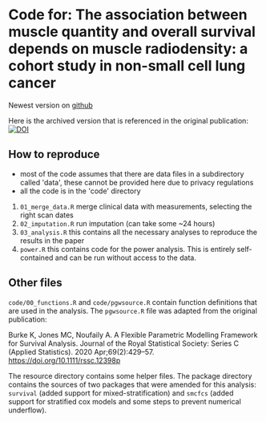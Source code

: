 # Code for: The association between muscle quantity and overall survival depends on muscle radiodensity: a cohort study in non-small cell lung cancer

Newest version on [github](https://github.com/vanAmsterdam/bodycomp-survival-public/)

Here is the archived version that is referenced in the original publication: [![DOI](https://zenodo.org/badge/DOI/10.5281/zenodo.5235383.svg)](https://doi.org/10.5281/zenodo.5235383)

## How to reproduce

- most of the code assumes that there are data files in a subdirectory called 'data', these cannot be provided here due to privacy regulations
- all the code is in the 'code' directory

1. `01_merge_data.R` merge clinical data with measurements, selecting the right scan dates
2. `02_imputation.R` run imputation (can take some ~24 hours)
3. `03_analysis.R` this contains all the necessary analyses to reproduce the results in the paper
4. `power.R` this contains code for the power analysis. This is entirely self-contained and can be run without access to the data.

## Other files

`code/00_functions.R` and `code/pgwsource.R` contain function definitions that are used in the analysis.
The `pgwsource.R` file was adapted from the original publication:

Burke K, Jones MC, Noufaily A. A Flexible Parametric Modelling Framework for Survival Analysis. Journal of the Royal Statistical Society: Series C (Applied Statistics). 2020 Apr;69(2):429–57. 
https://doi.org/10.1111/rssc.12398p

The resource directory contains some helper files.
The package directory contains the sources of two packages that were amended for this analysis: `survival` (added support for mixed-stratification) and `smcfcs` (added support for stratified cox models and some steps to prevent numerical underflow).
